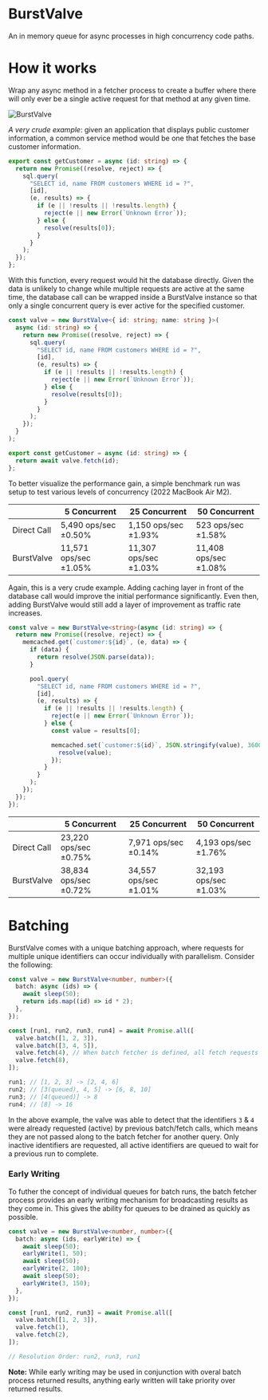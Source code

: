 # BurstValve

An in memory queue for async processes in high concurrency code paths.

# How it works

Wrap any async method in a fetcher process to create a buffer where there will only ever be a single active request for that method at any given time.

![BurstValve](https://user-images.githubusercontent.com/204407/200234474-bf8d8d46-2551-41db-b3cb-ae289bd25c22.jpg)

_A very crude example_: given an application that displays public customer information, a common service method would be one that fetches the base customer information.

```ts
export const getCustomer = async (id: string) => {
  return new Promise((resolve, reject) => {
    sql.query(
      "SELECT id, name FROM customers WHERE id = ?",
      [id],
      (e, results) => {
        if (e || !results || !results.length) {
          reject(e || new Error(`Unknown Error`));
        } else {
          resolve(results[0]);
        }
      }
    );
  });
};
```

With this function, every request would hit the database directly. Given the data is unlikely to change while multiple requests are active at the same time, the database call can be wrapped inside a BurstValve instance so that only a single concurrent query is ever active for the specified customer.

```ts
const valve = new BurstValve<{ id: string; name: string }>(
  async (id: string) => {
    return new Promise((resolve, reject) => {
      sql.query(
        "SELECT id, name FROM customers WHERE id = ?",
        [id],
        (e, results) => {
          if (e || !results || !results.length) {
            reject(e || new Error(`Unknown Error`));
          } else {
            resolve(results[0]);
          }
        }
      );
    });
  }
);

export const getCustomer = async (id: string) => {
  return await valve.fetch(id);
};
```

To better visualize the performance gain, a simple benchmark run was setup to test various levels of concurrency (2022 MacBook Air M2).

|             | 5 Concurrent          | 25 Concurrent         | 50 Concurrent         |
| ----------- | --------------------- | --------------------- | --------------------- |
| Direct Call | 5,490 ops/sec ±0.50%  | 1,150 ops/sec ±1.93%  | 523 ops/sec ±1.58%    |
| BurstValve  | 11,571 ops/sec ±1.05% | 11,307 ops/sec ±1.03% | 11,408 ops/sec ±1.08% |

Again, this is a very crude example. Adding caching layer in front of the database call would improve the initial performance significantly. Even then, adding BurstValve would still add a layer of improvement as traffic rate increases.

```ts
const valve = new BurstValve<string>(async (id: string) => {
  return new Promise((resolve, reject) => {
    memcached.get(`customer:${id}`, (e, data) => {
      if (data) {
        return resolve(JSON.parse(data));
      }

      pool.query(
        "SELECT id, name FROM customers WHERE id = ?",
        [id],
        (e, results) => {
          if (e || !results || !results.length) {
            reject(e || new Error(`Unknown Error`));
          } else {
            const value = results[0];

            memcached.set(`customer:${id}`, JSON.stringify(value), 3600, () => {
              resolve(value);
            });
          }
        }
      );
    });
  });
});
```

|             | 5 Concurrent          | 25 Concurrent         | 50 Concurrent         |
| ----------- | --------------------- | --------------------- | --------------------- |
| Direct Call | 23,220 ops/sec ±0.75% | 7,971 ops/sec ±0.14%  | 4,193 ops/sec ±1.76%  |
| BurstValve  | 38,834 ops/sec ±0.72% | 34,557 ops/sec ±1.01% | 32,193 ops/sec ±1.03% |

# Batching

BurstValve comes with a unique batching approach, where requests for multiple unique identifiers can occur individually with parallelism. Consider the following:

```ts
const valve = new BurstValve<number, number>({
  batch: async (ids) => {
    await sleep(50);
    return ids.map((id) => id * 2);
  },
});

const [run1, run2, run3, run4] = await Promise.all([
  valve.batch([1, 2, 3]),
  valve.batch([3, 4, 5]),
  valve.fetch(4), // When batch fetcher is defined, all fetch requests route through there
  valve.fetch(8),
]);

run1; // [1, 2, 3] -> [2, 4, 6]
run2; // [3(queued), 4, 5] -> [6, 8, 10]
run3; // [4(queued)] -> 8
run4; // [8] -> 16
```

In the above example, the valve was able to detect that the identifiers `3` & `4` were already requested (active) by previous batch/fetch calls, which means they are not passed along to the batch fetcher for another query. Only inactive identifiers are requested, all active identifiers are queued to wait for a previous run to complete.

### Early Writing

To futher the concept of individual queues for batch runs, the batch fetcher process provides an early writing mechanism for broadcasting results as they come in. This gives the ability for queues to be drained as quickly as possible.

```ts
const valve = new BurstValve<number, number>({
  batch: async (ids, earlyWrite) => {
    await sleep(50);
    earlyWrite(1, 50);
    await sleep(50);
    earlyWrite(2, 100);
    await sleep(50);
    earlyWrite(3, 150);
  },
});

const [run1, run2, run3] = await Promise.all([
  valve.batch([1, 2, 3]),
  valve.fetch(1),
  valve.fetch(2),
]);

// Resolution Order: run2, run3, run1
```

**Note:** While early writing may be used in conjunction with overal batch process returned results, anything early written will take priority over returned results.
